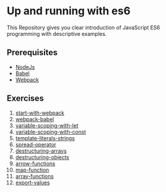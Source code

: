 # Up and running with es6
This Repository gives you clear introduction of JavaScript ES6 programming with descriptive examples.

## Prerequisites
<ul>
  <li><a href="https://nodejs.org">NodeJs</a></li>
  <li><a href="http://babeljs.io">Babel</a></li>
  <li><a href="https://webpack.js.org">Webpack</a></li>
</ul>

## Exercises
<ol>
  <li><a href="https://github.com/gsin11/up-and-running-with-es6/tree/master/1-start-with-webpack">start-with-webpack</a></li>
  <li><a href="https://github.com/gsin11/up-and-running-with-es6/tree/master/2-webpack-babel">webpack-babel</a></li>
  <li><a href="https://github.com/gsin11/up-and-running-with-es6/tree/master/3-variable-scoping-with-let">variable-scoping-with-let</a></li>
  <li><a href="https://github.com/gsin11/up-and-running-with-es6/tree/master/4-variable-scoping-with-const">variable-scoping-with-const</a></li>
  <li><a href="https://github.com/gsin11/up-and-running-with-es6/tree/master/5-template-literals-strings">template-literals-strings</a></li>
  <li><a href="https://github.com/gsin11/up-and-running-with-es6/tree/master/6-spread-operator">spread-operator</a></li>
  <li><a href="https://github.com/gsin11/up-and-running-with-es6/tree/master/7-destructuring-arrays">destructuring-arrays</a></li>
  <li><a href="https://github.com/gsin11/up-and-running-with-es6/tree/master/8-destructuring-objects">destructuring-objects</a></li>
  <li><a href="https://github.com/gsin11/up-and-running-with-es6/tree/master/9-arrow-functions">arrow-functions</a></li>
  <li><a href="https://github.com/gsin11/up-and-running-with-es6/tree/master/10-map-function">map-function</a></li>
  <li><a href="https://github.com/gsin11/up-and-running-with-es6/tree/master/11-array-functions">array-functions</a></li>
  <li><a href="https://github.com/gsin11/up-and-running-with-es6/tree/master/12-export-values">export-values</a></li>
</ol>